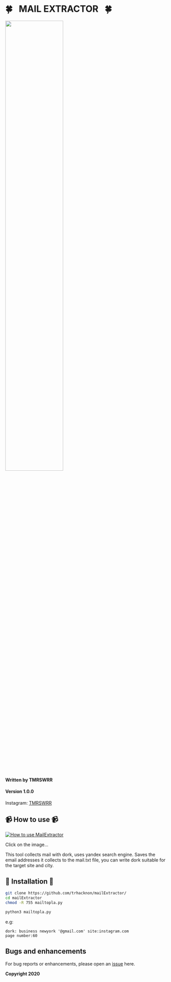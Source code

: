 # 🍀 &nbsp;  MAIL EXTRACTOR &nbsp;  🍀

<img src="https://i.imgur.com/8xbHdoT.png" width="60%"></img>



#### Written by TMRSWRR
#### Version 1.0.0


Instagram: [TMRSWRR](https://www.instagram.com/)



## 📹 How to use 📹


[![How to use MailExtractor](https://i.imgur.com/5hgu1AP.png)](https://youtu.be/ivuMdd6aVSs)

Click on the image...

This tool collects mail with dork, uses yandex search engine.
Saves the email addresses it collects to the mail.txt file, you can write dork suitable for the target site and city.

## 📀 Installation 📀


```bash
git clone https://github.com/trhacknon/mailExtractor/
cd mailExtractor
chmod -R 755 mailtopla.py
```

```bash
python3 mailtopla.py

```

e.g:
```
dork: business newyork '@gmail.com' site:instagram.com
page number:60
```


## Bugs and enhancements

For bug reports or enhancements, please open an [issue](https://github.com/trhacknon/mailExtractor/issues) here.

**Copyright 2020**
